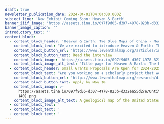 ```yaml
---
draft: true
newsletter_publication_date: 2024-04-01T04:00:00.000Z
subject_line: 'New Exhibit Coming Soon: Heaven & Earth'
banner_iiif_image: 'https://assets.tina.io/097f9d05-d307-4978-823b-d332ea55d27e/H&E Promo.png'
banner_image_caption: ''
introductory_text: ''
content_block:
  - content_block_header: 'Heaven & Earth: The Blue Maps of China - New Exhibition Opening May 11'
    content_block_text: "We are excited to introduce Heaven & Earth: The Blue Maps of China, our newest exhibition debuting May 11, 2024 at the Leventhal Map & Education Center.\n\nThis exhibition considers two series of large-format maps printed using Prussian blue—one terrestrial and one celestial. Heaven & Earth puts these two maps, never before exhibited together, into the context of China during the Qing Dynasty, and reveals them as unique in the global history of mapmaking.\n\nThe exhibition is guest curated by Dr. Richard Pegg, \\*\\*Director and Curator\_of the MacLean Collection in Chicago, IL. Check out our interview with Dr. Pegg for an in-depth look at the show.\n"
    content_block_button_url: 'https://www.leventhalmap.org/articles/interview-richard-pegg/'
    content_block_button_text: Read the interview
    content_block_image: 'https://assets.tina.io/097f9d05-d307-4978-823b-d332ea55d27e/H&E Promo.png'
    content_block_image_alt_text: 'Title page for Heaven & Earth: The Blue Maps of China'
  - content_block_header: Small Grants Proposals Are Open for 2024-2025 Season
    content_block_text: "Are you working on a scholarly project that would come alive for the public through an interactive digital publication?\n\nThe Leventhal Map & Education Center’s\_Small Grants Fund for Early Career Digital Publications\_is open for applications for the 2024-2025 academic year. The Small Grants program supports early career scholars through the process of producing a publication for general audiences in a digital format. The program is designed to catalyze creative projects which utilize a digital medium to present scholarly work through engaging, accessible, and experimental communicative modalities. [Read about our 2023-2024 cohort of Small Grant awardees here](https://www.leventhalmap.org/articles/small-grants-2024/).\n"
    content_block_button_url: 'https://www.leventhalmap.org/research/digital-publication-small-grants/'
    content_block_button_text: Apply by May 20
    content_block_image: >-
      https://assets.tina.io/097f9d05-d307-4978-823b-d332ea55d27e/Untitled
      (40).png
    content_block_image_alt_text: A geological map of the United States by Edward Hitchcock.
  - content_block_text: ''
  - content_block_text: ''
  - content_block_text: ''
---
```


